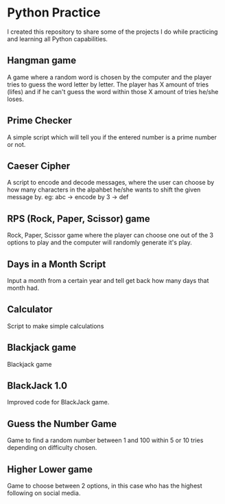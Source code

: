 # Python Practice

I created this repository to share some of the projects I do while practicing and learning all Python capabilities.

## Hangman game

A game where a random word is chosen by the computer and the player tries to guess the word letter by letter. The player has X amount of tries (lifes) and if he can't guess the word within those X amount of tries he/she loses.

## Prime Checker

A simple script which will tell you if the entered number is a prime number or not.

## Caeser Cipher

A script to encode and decode messages, where the user can choose by how many characters in the alpahbet he/she wants to shift the given message by.
eg: abc -> encode by 3 -> def

## RPS (Rock, Paper, Scissor) game

Rock, Paper, Scissor game where the player can choose one out of the 3 options to play and the computer will randomly generate it's play.

## Days in a Month Script
Input a month from a certain year and tell get back how many days that month had.

## Calculator
Script to make simple calculations

## Blackjack game
Blackjack game

## BlackJack 1.0
Improved code for BlackJack game.

## Guess the Number Game
Game to find a random number between 1 and 100 within 5 or 10 tries depending on difficulty chosen.

## Higher Lower game
Game to choose between 2 options, in this case who has the highest following on social media.